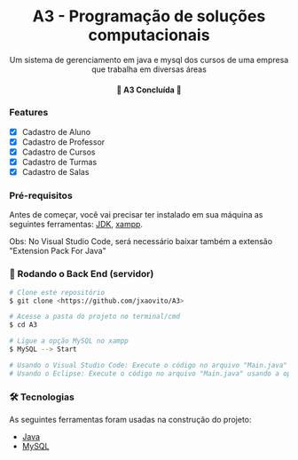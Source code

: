 <h1 align="center">A3 - Programação de soluções computacionais</h1>

<p align="center">Um sistema de gerenciamento em java e mysql dos cursos de uma empresa que trabalha em diversas áreas</p>

<h4 align="center"> 
	🎉  A3 Concluída  🚀
</h4>

### Features

- [x] Cadastro de Aluno
- [x] Cadastro de Professor
- [x] Cadastro de Cursos
- [x] Cadastro de Turmas
- [x] Cadastro de Salas

### Pré-requisitos

Antes de começar, você vai precisar ter instalado em sua máquina as seguintes ferramentas:
[JDK](https://www.oracle.com/br/java/technologies/downloads/), [xampp](https://www.apachefriends.org/pt_br/download.html). 

Obs: No Visual Studio Code, será necessário baixar também a extensão "Extension Pack For Java"

### 🎲 Rodando o Back End (servidor)

```bash
# Clone este repositório
$ git clone <https://github.com/jxaovito/A3>

# Acesse a pasta do projeto no terminal/cmd
$ cd A3

# Ligue a opção MySQL no xampp
$ MySQL --> Start

# Usando o Visual Studio Code: Execute o código no arquivo "Main.java"
# Usando o Eclipse: Execute o código no arquivo "Main.java" usando a opção "Run as Java application"
```

### 🛠 Tecnologias

As seguintes ferramentas foram usadas na construção do projeto:

- [Java](https://www.oracle.com/br/java/technologies/downloads/)
- [MySQL](https://www.mysql.com)
